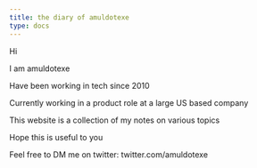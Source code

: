```yaml
---
title: the diary of amuldotexe
type: docs
---
```

Hi

I am amuldotexe

Have been working in tech since 2010

Currently working in a product role at a large US based company

This website is a collection of my notes on various topics

Hope this is useful to you

Feel free to DM me on twitter:
twitter.com/amuldotexe
